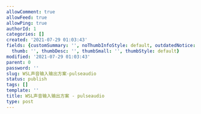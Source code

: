 ```yaml
---
allowComment: true
allowFeed: true
allowPing: true
authorId: 1
categories: []
created: '2021-07-29 01:03:43'
fields: {customSummary: '', noThumbInfoStyle: default, outdatedNotice: 'no', reprint: standard,
  thumb: '', thumbDesc: '', thumbSmall: '', thumbStyle: default}
modified: '2021-07-29 01:03:43'
parent: 0
password: ''
slug: WSL声音输入输出方案-pulseaudio
status: publish
tags: []
template: ''
title: WSL声音输入输出方案 - pulseaudio
type: post
---
```

